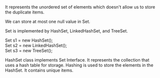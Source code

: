 It represents the unordered set of elements which doesn't allow us to store the duplicate items.

We can store at most one null value in Set. 

Set is implemented by HashSet, LinkedHashSet, and TreeSet.

Set<data-type> s1 = new HashSet<data-type>();  
Set<data-type> s2 = new LinkedHashSet<data-type>();  
Set<data-type> s3 = new TreeSet<data-type>();  

HashSet class implements Set Interface. 
It represents the collection that uses a hash table for storage. Hashing is used to store the elements in the HashSet. It contains unique items.

